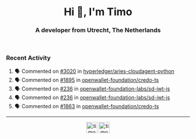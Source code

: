 <h1 align="center">Hi 👋, I'm Timo</h1>
<h3 align="center">A developer from Utrecht, The Netherlands</h3>
<br/>
<!-- https://github.com/rahuldkjain/github-profile-readme-generator --!>

<!--  <p align="left"><img src="https://github-readme-stats.vercel.app/api?username=timoglastra&show_icons=true&count_private=true&" alt="timoglastra" /></p> --!>

<!--
Github language stats
<p align="left"><img src="https://github-readme-stats.vercel.app/api/top-langs/?username=timoglastra&layout=compact" alt="timoglastra" /><p>
-->

<!-- Codestats language stats -->
<!-- <p align="left"><img src="https://codestats-readme.vercel.app/api/top-langs/?username=timoglastra&layout=compact&language_count=12" alt="timoglastra" /><p>    --!>
  
<h3>Recent Activity</h3>

<!--START_SECTION:activity-->
1. 🗣 Commented on [#3020](https://github.com/hyperledger/aries-cloudagent-python/issues/3020#issuecomment-2157458879) in [hyperledger/aries-cloudagent-python](https://github.com/hyperledger/aries-cloudagent-python)
2. 🗣 Commented on [#1895](https://github.com/openwallet-foundation/credo-ts/issues/1895#issuecomment-2157456171) in [openwallet-foundation/credo-ts](https://github.com/openwallet-foundation/credo-ts)
3. 🗣 Commented on [#236](https://github.com/openwallet-foundation-labs/sd-jwt-js/issues/236#issuecomment-2156737653) in [openwallet-foundation-labs/sd-jwt-js](https://github.com/openwallet-foundation-labs/sd-jwt-js)
4. 🗣 Commented on [#236](https://github.com/openwallet-foundation-labs/sd-jwt-js/issues/236#issuecomment-2156736011) in [openwallet-foundation-labs/sd-jwt-js](https://github.com/openwallet-foundation-labs/sd-jwt-js)
5. 🗣 Commented on [#1863](https://github.com/openwallet-foundation/credo-ts/issues/1863#issuecomment-2156693370) in [openwallet-foundation/credo-ts](https://github.com/openwallet-foundation/credo-ts)
<!--END_SECTION:activity-->

---

<p align="center">
<a href="https://twitter.com/timoglastra" target="blank"><img align="center" src="https://cdn.jsdelivr.net/npm/simple-icons@3.0.1/icons/twitter.svg" alt="timoglastra" height="30" width="30" /></a>
<a href="https://linkedin.com/in/timoglastra" target="blank"><img align="center" src="https://cdn.jsdelivr.net/npm/simple-icons@3.0.1/icons/linkedin.svg" alt="timoglastra" height="30" width="30" /></a>
</p>



